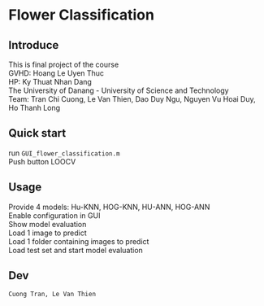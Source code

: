 # Flower Classification  
## Introduce 
This is final project of  the course  
GVHD: Hoang Le Uyen Thuc   
HP: Ky Thuat Nhan Dang  
The University of Danang - University of Science and Technology  
Team: Tran Chi Cuong, Le Van Thien, Dao Duy Ngu, Nguyen Vu Hoai Duy, Ho Thanh Long
## Quick start
run ```GUI_flower_classification.m```  
Push button LOOCV
## Usage  
Provide 4 models: Hu-KNN, HOG-KNN, HU-ANN, HOG-ANN  
Enable configuration in GUI  
Show model evaluation  
Load 1 image to predict  
Load 1 folder containing images to predict  
Load test set and start model evaluation  
## Dev
```Cuong Tran, Le Van Thien```
